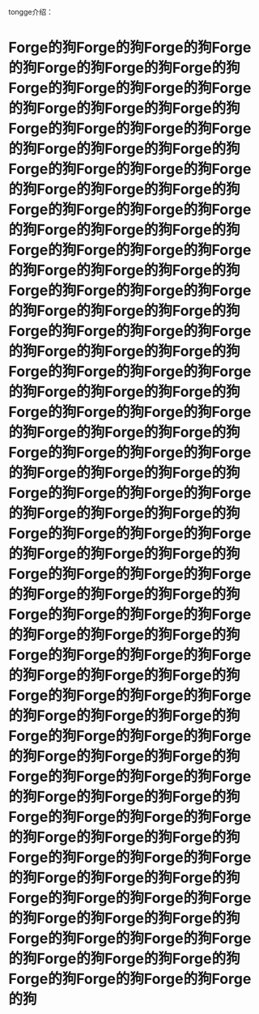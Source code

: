 tongge介绍：
# Forge的狗Forge的狗Forge的狗Forge的狗Forge的狗Forge的狗Forge的狗Forge的狗Forge的狗Forge的狗Forge的狗Forge的狗Forge的狗Forge的狗Forge的狗Forge的狗Forge的狗Forge的狗Forge的狗Forge的狗Forge的狗Forge的狗Forge的狗Forge的狗Forge的狗Forge的狗Forge的狗Forge的狗Forge的狗Forge的狗Forge的狗Forge的狗Forge的狗Forge的狗Forge的狗Forge的狗Forge的狗Forge的狗Forge的狗Forge的狗Forge的狗Forge的狗Forge的狗Forge的狗Forge的狗Forge的狗Forge的狗Forge的狗Forge的狗Forge的狗Forge的狗Forge的狗Forge的狗Forge的狗Forge的狗Forge的狗Forge的狗Forge的狗Forge的狗Forge的狗Forge的狗Forge的狗Forge的狗Forge的狗Forge的狗Forge的狗Forge的狗Forge的狗Forge的狗Forge的狗Forge的狗Forge的狗Forge的狗Forge的狗Forge的狗Forge的狗Forge的狗Forge的狗Forge的狗Forge的狗Forge的狗Forge的狗Forge的狗Forge的狗Forge的狗Forge的狗Forge的狗Forge的狗Forge的狗Forge的狗Forge的狗Forge的狗Forge的狗Forge的狗Forge的狗Forge的狗Forge的狗Forge的狗Forge的狗Forge的狗Forge的狗Forge的狗Forge的狗Forge的狗Forge的狗Forge的狗Forge的狗Forge的狗Forge的狗Forge的狗Forge的狗Forge的狗Forge的狗Forge的狗Forge的狗Forge的狗Forge的狗Forge的狗Forge的狗Forge的狗Forge的狗Forge的狗Forge的狗Forge的狗Forge的狗Forge的狗Forge的狗Forge的狗Forge的狗Forge的狗Forge的狗Forge的狗Forge的狗Forge的狗Forge的狗Forge的狗Forge的狗Forge的狗Forge的狗Forge的狗Forge的狗Forge的狗Forge的狗Forge的狗Forge的狗Forge的狗Forge的狗Forge的狗Forge的狗Forge的狗Forge的狗Forge的狗Forge的狗Forge的狗Forge的狗Forge的狗Forge的狗Forge的狗Forge的狗Forge的狗Forge的狗Forge的狗Forge的狗Forge的狗Forge的狗
